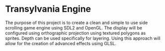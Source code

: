 Transylvania Engine
===================

The purpose of this project is to create a clean and simple to use side
scrolling game engine using SDL2 and OpenGL.  The display will be configured
using orthographic projection using textured polygons as sprites.  Depth can
be used specifically for layering.  Using this approach will allow for
the creation of advanced effects using GLSL.
